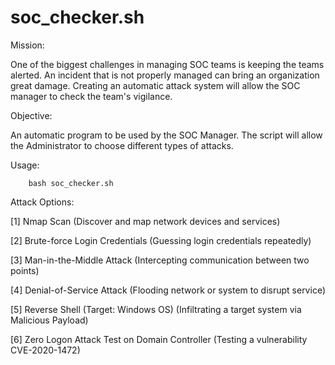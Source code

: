 # soc_checker.sh
Mission:

One of the biggest challenges in managing SOC teams is keeping the teams alerted. An incident that is not properly managed can bring an organization great damage.
Creating an automatic attack system will allow the SOC manager to check the team's vigilance.

Objective:

An automatic program to be used by the SOC Manager. The script will allow the Administrator to choose different types of attacks.

Usage:
	
		bash soc_checker.sh
		
Attack Options:
	
[1] Nmap Scan   (Discover and map network devices and services)

[2] Brute-force Login Credentials   (Guessing login credentials repeatedly)
  
[3] Man-in-the-Middle Attack   (Intercepting communication between two points)
  
[4] Denial-of-Service Attack   (Flooding network or system to disrupt service)
  
[5] Reverse Shell (Target: Windows OS)  (Infiltrating a target system via Malicious Payload)
  
[6] Zero Logon Attack Test on Domain Controller   (Testing a vulnerability CVE-2020-1472)

